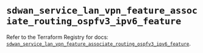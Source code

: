 # `sdwan_service_lan_vpn_feature_associate_routing_ospfv3_ipv6_feature`

Refer to the Terraform Registry for docs: [`sdwan_service_lan_vpn_feature_associate_routing_ospfv3_ipv6_feature`](https://registry.terraform.io/providers/ciscodevnet/sdwan/0.8.0/docs/resources/service_lan_vpn_feature_associate_routing_ospfv3_ipv6_feature).
